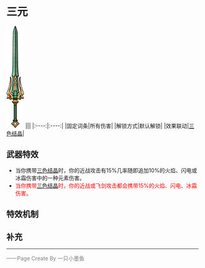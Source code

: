 # 三元
![三元](../Img/Texture2D_Sword/三元.png)
|||
|:----:|:----:|
|固定词条|所有伤害|
|解锁方式|默认解锁|
|效果联动|[三色结晶](../Potions/Potion_ThreeColorCrystal.md)|


## 武器特效
- 当你携带[三色结晶](../Potions/Potion_ThreeColorCrystal.md)时，你的近战攻击有15%几率随即追加10%的火焰、闪电或冰霜伤害中的一种元素伤害。
- <font color=red>当你携带[三色结晶](../Potions/Potion_ThreeColorCrystal.md)时，你的近战或飞剑攻击都会携带15%的火焰、闪电、冰霜伤害。</font>

## 特效机制

## 补充

---

<font color=grey>——Page Create By 一只小墨鱼</font>
